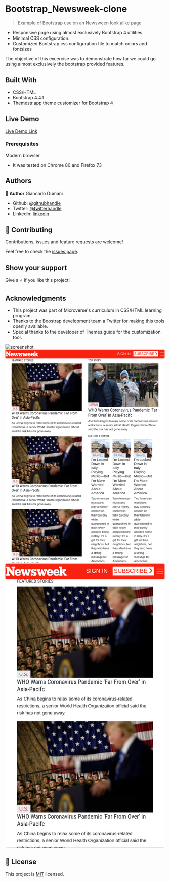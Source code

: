 # Bootstrap_Newsweek-clone
>Example of Bootstrap use on an Newsween look alike page

- Responsive page using almost exclusively Bootstrap 4 utilities
- Minimal CSS configuration. 
- Customized Bootstrap css configuration file to match colors and fontsizes

The objective of this excercise was to demonstrate how far we could go using almost exclusively the bootstrap provided features.

## Built With

- CSS/HTML
- Bootstrap 4.4.1
- Themestr.app theme customizer for Bootstrap 4

## Live Demo

[Live Demo Link](https://raw.githack.com/gdumani/Bootstrap_Newsweek-clone/feature-branch/index.html)



### Prerequisites
Modern browser
- It was tested on Chrome 80 and Firefox 73



## Authors

👤 **Author**
Giancarlo Dumani

- Github: [@githubhandle](https://github.com/gdumani)
- Twitter: [@twitterhandle](https://twitter.com/gdumani1)
- Linkedin: [linkedin](https://www.linkedin.com/in/giancarlo-dumani-a7364a1a1/)

## 🤝 Contributing

Contributions, issues and feature requests are welcome!

Feel free to check the [issues page](issues/).

## Show your support

Give a ⭐️ if you like this project!

## Acknowledgments

- This project was part of Microverse's curriculum in CSS/HTML learning program.
- Thanks to the Boostrap development team a Twitter for making this tools openly available.
- Special thanks to the developer of Themes.guide for the customization tool.


![screenshot](./images/screenshot_Laptop.png)
![screenshot](./images/screenshot_iPad.png)
![screenshot](./images/screenshot_iPhoneX.png)


## 📝 License

This project is [MIT](lic.url) licensed.